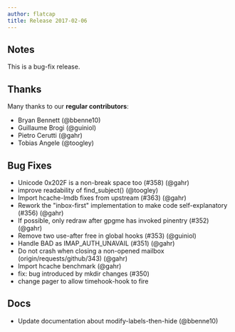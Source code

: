 ```yaml
---
author: flatcap
title: Release 2017-02-06
---
```


## Notes

This is a bug-fix release.

## Thanks

Many thanks to our **regular contributors**:

- Bryan Bennett (@bbenne10)
- Guillaume Brogi (@guiniol)
- Pietro Cerutti (@gahr)
- Tobias Angele (@toogley)

## Bug Fixes

- Unicode 0x202F is a non-break space too (#358)
  (@gahr)
- improve readability of find_subject()
  (@toogley)
- Import hcache-lmdb fixes from upstream (#363)
  (@gahr)
- Rework the "inbox-first" implementation to make code self-explanatory (#356)
  (@gahr)
- If possible, only redraw after gpgme has invoked pinentry (#352)
  (@gahr)
- Remove two use-after free in global hooks (#353)
  (@guiniol)
- Handle BAD as IMAP_AUTH_UNAVAIL (#351) (@gahr)
- Do not crash when closing a non-opened mailbox (origin/requests/github/343)
  (@gahr)
- Import hcache benchmark (@gahr)
- fix: bug introduced by mkdir changes (#350)
- change pager to allow timehook-hook to fire

## Docs

- Update documentation about modify-labels-then-hide
  (@bbenne10)

